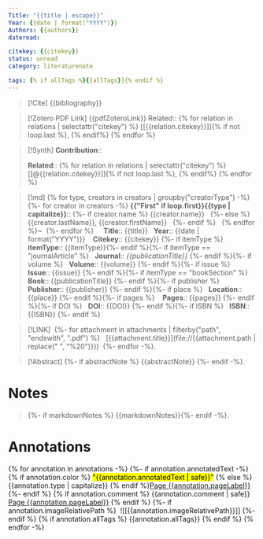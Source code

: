 ```yaml
---
Title: "{{title | escape}}"
Year: {{date | format("YYYY")}}
Authors: {{authors}}
dateread:

citekey: {{citekey}}
status: unread
category: literaturenote

tags: {% if allTags %}{{allTags}}{% endif %}
---
```

> [!Cite]
> {{bibliography}}

> [!Zotero PDF Link]
{{pdfZoteroLink}} Related:: {% for relation in relations | selectattr("citekey") %} [[{{relation.citekey}}]]{% if not loop.last %}, {% endif%} {% endfor %}
  

>[!Synth]
>**Contribution**:: 
>
>**Related**:: {% for relation in relations | selectattr("citekey") %} [[@{{relation.citekey}}]]{% if not loop.last %}, {% endif%} {% endfor %}
>

>[!md]
{% for type, creators in creators | groupby("creatorType") -%}
{%- for creator in creators -%}
> **{{"First" if loop.first}}{{type | capitalize}}**::
{%- if creator.name %} {{creator.name}}  
{%- else %} {{creator.lastName}}, {{creator.firstName}}  
{%- endif %}  
{% endfor %}~ 
{%- endfor %}    
> **Title**:: {{title}}  
> **Year**:: {{date | format("YYYY")}}   
> **Citekey**:: {{citekey}} {%- if itemType %}  
> **itemType**:: {{itemType}}{%- endif %}{%- if itemType == "journalArticle" %}  
> **Journal**:: *{{publicationTitle}}* {%- endif %}{%- if volume %}  
> **Volume**:: {{volume}} {%- endif %}{%- if issue %}  
> **Issue**:: {{issue}} {%- endif %}{%- if itemType == "bookSection" %}  
> **Book**:: {{publicationTitle}} {%- endif %}{%- if publisher %}  
> **Publisher**:: {{publisher}} {%- endif %}{%- if place %}  
> **Location**:: {{place}} {%- endif %}{%- if pages %}   
> **Pages**:: {{pages}} {%- endif %}{%- if DOI %}  
> **DOI**:: {{DOI}} {%- endif %}{%- if ISBN %}  
> **ISBN**:: {{ISBN}} {%- endif %}    

> [!LINK] 
> {%- for attachment in attachments | filterby("path", "endswith", ".pdf") %}
>  [{{attachment.title}}](file://{{attachment.path | replace(" ", "%20")}})  {%- endfor -%}.

> [!Abstract]
> {%- if abstractNote %}
> {{abstractNote}}
> {%- endif -%}.
> 
# Notes
> {%- if markdownNotes %}
>{{markdownNotes}}{%- endif -%}.


# Annotations
{% for annotation in annotations -%}
{%- if annotation.annotatedText -%}
{% if annotation.color %} <mark class="hltr-{{annotation.colorCategory | lower}}">"{{annotation.annotatedText | safe}}"</mark> {% else %} {{annotation.type | capitalize}} {% endif %}[Page {{annotation.pageLabel}}](zotero://open-pdf/library/items/{{annotation.attachment.itemKey}}?page={{annotation.pageLabel}}&annotation={{annotation.id}})
{%- endif %}
{% if annotation.comment %}
{{annotation.comment | safe}} [Page {{annotation.pageLabel}}](zotero://open-pdf/library/items/{{annotation.attachment.itemKey}}?page={{annotation.pageLabel}}&annotation={{annotation.id}})
{% endif %}
{%- if annotation.imageRelativePath %} 
![[{{annotation.imageRelativePath}}]]
{%- endif %}
{% if annotation.allTags %}
{{annotation.allTags}}
{% endif %}
{% endfor -%}